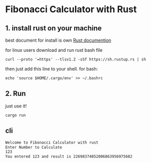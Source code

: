 # Fibonacci Calculator with Rust
## 1. install rust on your machine 
best document for install is own [Rust documention](https://www.rust-lang.org/tools/install)

for linux users download and run rust bash file
```
curl --proto '=https' --tlsv1.2 -sSf https://sh.rustup.rs | sh
```
then just add this line to your shell. for bash:
```
echo 'source $HOME/.cargo/env' >> ~/.bashrc
```

## 2. Run

just use it!
```
cargo run
```
## cli
```bash
Welcome to Fibonacci Calculator with rust
Enter Number to Calculate
123
You entered 123 and result is 22698374052006863956975682
```
